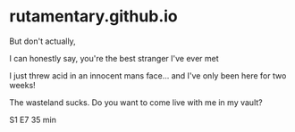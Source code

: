 # rutamentary.github.io
But don't actually,

I can honestly say, you're the best stranger I've ever met

I just threw acid in an innocent mans face... and I've only been here for two weeks!

The wasteland sucks. Do you want to come live with me in my vault?

S1 E7 35 min
